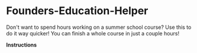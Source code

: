# Founders-Education-Helper
Don't want to spend hours working on a summer school course? Use this to do it way quicker! You can finish a whole course in just a couple hours!


**Instructions**
